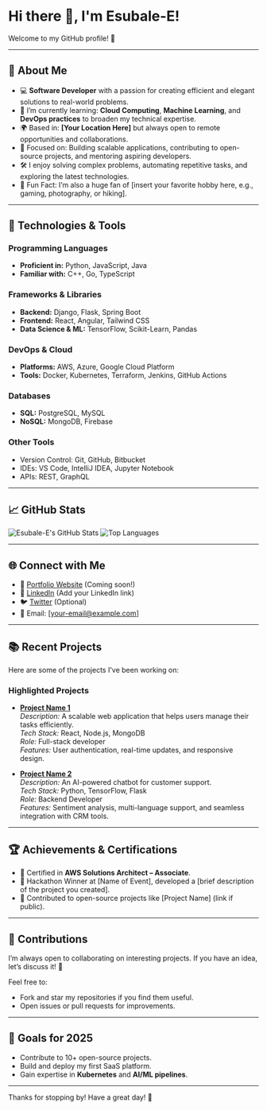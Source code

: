 # Hi there 👋, I'm Esubale-E!

Welcome to my GitHub profile! 🚀

---

## 🌟 About Me
- 💻 **Software Developer** with a passion for creating efficient and elegant solutions to real-world problems.
- 🌱 I’m currently learning: **Cloud Computing**, **Machine Learning**, and **DevOps practices** to broaden my technical expertise.
- 🌍 Based in: **[Your Location Here]** but always open to remote opportunities and collaborations.
- 🎯 Focused on: Building scalable applications, contributing to open-source projects, and mentoring aspiring developers.
- 🛠️ I enjoy solving complex problems, automating repetitive tasks, and exploring the latest technologies.
- 🌈 Fun Fact: I’m also a huge fan of [insert your favorite hobby here, e.g., gaming, photography, or hiking].

---

## 🔧 Technologies & Tools
### Programming Languages
- **Proficient in:** Python, JavaScript, Java
- **Familiar with:** C++, Go, TypeScript

### Frameworks & Libraries
- **Backend:** Django, Flask, Spring Boot
- **Frontend:** React, Angular, Tailwind CSS
- **Data Science & ML:** TensorFlow, Scikit-Learn, Pandas

### DevOps & Cloud
- **Platforms:** AWS, Azure, Google Cloud Platform
- **Tools:** Docker, Kubernetes, Terraform, Jenkins, GitHub Actions

### Databases
- **SQL:** PostgreSQL, MySQL
- **NoSQL:** MongoDB, Firebase

### Other Tools
- Version Control: Git, GitHub, Bitbucket
- IDEs: VS Code, IntelliJ IDEA, Jupyter Notebook
- APIs: REST, GraphQL

---

## 📈 GitHub Stats
![Esubale-E's GitHub Stats](https://github-readme-stats.vercel.app/api?username=Esubale-E&show_icons=true&theme=radical)
![Top Languages](https://github-readme-stats.vercel.app/api/top-langs/?username=Esubale-E&layout=compact&theme=radical)

---

## 🌐 Connect with Me
- 📝 [Portfolio Website](#) (Coming soon!)
- 💼 [LinkedIn](https://www.linkedin.com/in/Esubale-E/) (Add your LinkedIn link)
- 🐦 [Twitter](https://twitter.com/Esubale-E) (Optional)
- 📧 Email: [your-email@example.com]

---

## 📚 Recent Projects
Here are some of the projects I've been working on:

### Highlighted Projects
- **[Project Name 1](#)**  
  *Description:* A scalable web application that helps users manage their tasks efficiently.  
  *Tech Stack:* React, Node.js, MongoDB  
  *Role:* Full-stack developer  
  *Features:* User authentication, real-time updates, and responsive design.

- **[Project Name 2](#)**  
  *Description:* An AI-powered chatbot for customer support.  
  *Tech Stack:* Python, TensorFlow, Flask  
  *Role:* Backend Developer  
  *Features:* Sentiment analysis, multi-language support, and seamless integration with CRM tools.

---

## 🏆 Achievements & Certifications
- 📜 Certified in **AWS Solutions Architect – Associate**.
- 🏅 Hackathon Winner at [Name of Event], developed a [brief description of the project you created].
- 🥇 Contributed to open-source projects like [Project Name] (link if public).

---

## 🤝 Contributions
I’m always open to collaborating on interesting projects. If you have an idea, let’s discuss it! 🚀  

Feel free to:
- Fork and star my repositories if you find them useful.
- Open issues or pull requests for improvements.

---

## 🎯 Goals for 2025
- Contribute to 10+ open-source projects.
- Build and deploy my first SaaS platform.
- Gain expertise in **Kubernetes** and **AI/ML pipelines**.

---

Thanks for stopping by! Have a great day! 🌟
